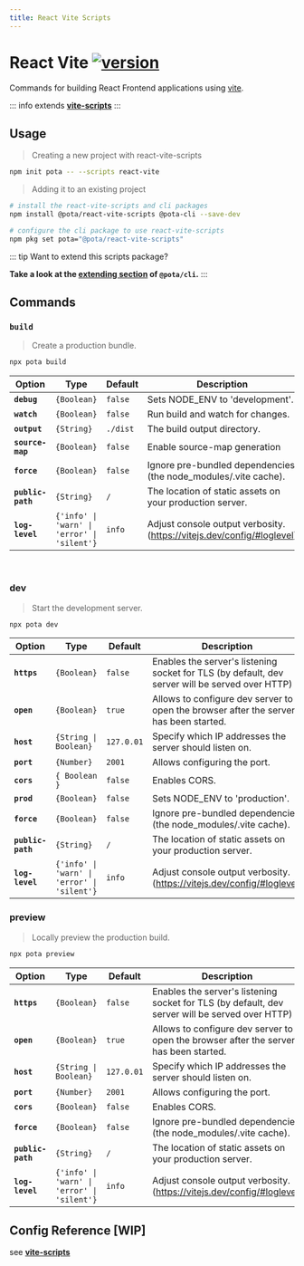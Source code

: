 ```yaml
---
title: React Vite Scripts
---
```


# React Vite [![version](https://img.shields.io/npm/v/@pota/react-vite-scripts.svg?label=%20)](https://npmjs.org/package/@pota/react-vite-scripts)

Commands for building React Frontend applications using [vite](https://github.com/vitejs/vite).

::: info
extends **[vite-scripts](/scripts/vite)**
:::

## Usage

> Creating a new project with react-vite-scripts

```bash
npm init pota -- --scripts react-vite
```

> Adding it to an existing project

```bash
# install the react-vite-scripts and cli packages
npm install @pota/react-vite-scripts @pota-cli --save-dev

# configure the cli package to use react-vite-scripts
npm pkg set pota="@pota/react-vite-scripts"
```

::: tip
Want to extend this scripts package?

**Take a look at the [extending section](https://github.com/mediamonks/pota/blob/main/core/cli/docs/extending.md) of `@pota/cli`.**
:::

## Commands

### `build`

> Create a production bundle.

```bash
npx pota build
```


| Option            | Type                                        | Default  | Description                                                            |
| ----------------- | ------------------------------------------- | -------- | ---------------------------------------------------------------------- |
| **`debug`**       | `{Boolean}`                                 | `false`  | Sets NODE_ENV to 'development'.                                        |
| **`watch`**       | `{Boolean}`                                 | `false`  | Run build and watch for changes.                                       |
| **`output`**      | `{String}`                                  | `./dist` | The build output directory.                                            |
| **`source-map`**  | `{Boolean}`                                 | `false`  | Enable source-map generation                                           |
| **`force`**       | `{Boolean}`                                 | `false`  | Ignore pre-bundled dependencies (the node_modules/.vite cache).        |
| **`public-path`** | `{String}`                                  | `/`      | The location of static assets on your production server.               |
| **`log-level`**   | `{'info' \| 'warn' \| 'error' \| 'silent'}` | `info`   | Adjust console output verbosity. (https://vitejs.dev/config/#loglevel) |

<br />

### dev

> Start the development server.

```bash
npx pota dev
```

| Option            | Type                                        | Default    | Description                                                                                     |
| ----------------- | ------------------------------------------- | ---------- | ----------------------------------------------------------------------------------------------- |
| **`https`**       | `{Boolean}`                                 | `false`    | Enables the server's listening socket for TLS (by default, dev server will be served over HTTP) |
| **`open`**        | `{Boolean}`                                 | `true`     | Allows to configure dev server to open the browser after the server has been started.           |
| **`host`**        | `{String \| Boolean}`                       | `127.0.01` | Specify which IP addresses the server should listen on.                                         |
| **`port`**        | `{Number}`                                  | `2001`     | Allows configuring the port.                                                                    |
| **`cors`**        | `{ Boolean }`                               | `false`    | Enables CORS.                                                                                   |
| **`prod`**        | `{Boolean}`                                 | `false`    | Sets NODE_ENV to 'production'.                                                                  |
| **`force`**       | `{Boolean}`                                 | `false`    | Ignore pre-bundled dependencies (the node_modules/.vite cache).                                 |
| **`public-path`** | `{String}`                                  | `/`        | The location of static assets on your production server.                                        |
| **`log-level`**   | `{'info' \| 'warn' \| 'error' \| 'silent'}` | `info`     | Adjust console output verbosity. (https://vitejs.dev/config/#loglevel)                          |

### preview

> Locally preview the production build.

```bash
npx pota preview
```

| Option            | Type                                        | Default    | Description                                                                                     |
| ----------------- | ------------------------------------------- | ---------- | ----------------------------------------------------------------------------------------------- |
| **`https`**       | `{Boolean}`                                 | `false`    | Enables the server's listening socket for TLS (by default, dev server will be served over HTTP) |
| **`open`**        | `{Boolean}`                                 | `true`     | Allows to configure dev server to open the browser after the server has been started.           |
| **`host`**        | `{String \| Boolean}`                       | `127.0.01` | Specify which IP addresses the server should listen on.                                         |
| **`port`**        | `{Number}`                                  | `2001`     | Allows configuring the port.                                                                    |
| **`cors`**        | `{Boolean}`                                 | `false`    | Enables CORS.                                                                                   |
| **`force`**       | `{Boolean}`                                 | `false`    | Ignore pre-bundled dependencies (the node_modules/.vite cache).                                 |
| **`public-path`** | `{String}`                                  | `/`        | The location of static assets on your production server.                                        |
| **`log-level`**   | `{'info' \| 'warn' \| 'error' \| 'silent'}` | `info`     | Adjust console output verbosity. (https://vitejs.dev/config/#loglevel)                          |

## Config Reference [WIP]
see **[vite-scripts](/scripts/vite#config-reference-wip)**
